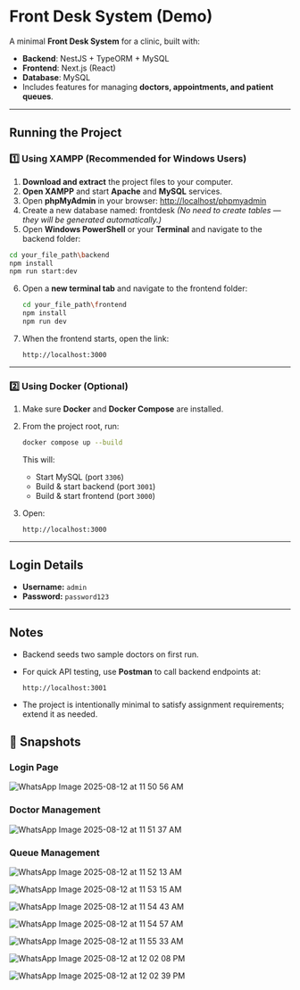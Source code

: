 # Front Desk System (Demo)

A minimal **Front Desk System** for a clinic, built with:
- **Backend**: NestJS + TypeORM + MySQL
- **Frontend**: Next.js (React)
- **Database**: MySQL
- Includes features for managing **doctors, appointments, and patient queues**.

---

## Running the Project

### 1️⃣ Using XAMPP (Recommended for Windows Users)

1. **Download and extract** the project files to your computer.
2. **Open XAMPP** and start **Apache** and **MySQL** services.
3. Open **phpMyAdmin** in your browser:  [http://localhost/phpmyadmin](http://localhost/phpmyadmin)
4. Create a new database named: frontdesk
*(No need to create tables — they will be generated automatically.)*
5. Open **Windows PowerShell** or your **Terminal** and navigate to the backend folder:
```bash
cd your_file_path\backend
npm install
npm run start:dev
````

6. Open a **new terminal tab** and navigate to the frontend folder:

   ```bash
   cd your_file_path\frontend
   npm install
   npm run dev
   ```
7. When the frontend starts, open the link:

   ```
   http://localhost:3000
   ```

---

### 2️⃣ Using Docker (Optional)

1. Make sure **Docker** and **Docker Compose** are installed.
2. From the project root, run:

   ```bash
   docker compose up --build
   ```

   This will:

   * Start MySQL (port `3306`)
   * Build & start backend (port `3001`)
   * Build & start frontend (port `3000`)
3. Open:

   ```
   http://localhost:3000
   ```

---

## Login Details

* **Username:** `admin`
* **Password:** `password123`

---

## Notes

* Backend seeds two sample doctors on first run.
* For quick API testing, use **Postman** to call backend endpoints at:

  ```
  http://localhost:3001
  ```
* The project is intentionally minimal to satisfy assignment requirements; extend it as needed.

## 📸 Snapshots

### Login Page
![WhatsApp Image 2025-08-12 at 11 50 56 AM](https://github.com/user-attachments/assets/8485cd44-9e02-44e8-ad06-cef432b059a0)

### Doctor Management
![WhatsApp Image 2025-08-12 at 11 51 37 AM](https://github.com/user-attachments/assets/663aab0b-cb16-457e-a7b2-3c3aeb2ffc6c)

### Queue Management
![WhatsApp Image 2025-08-12 at 11 52 13 AM](https://github.com/user-attachments/assets/4d23368f-a3ba-43ba-8d1d-65277090e243)

![WhatsApp Image 2025-08-12 at 11 53 15 AM](https://github.com/user-attachments/assets/9d65ea91-02cf-494c-8603-1f85ea60b587)

![WhatsApp Image 2025-08-12 at 11 54 43 AM](https://github.com/user-attachments/assets/547bb3a3-f67b-4651-925a-0478e778d9e0)

![WhatsApp Image 2025-08-12 at 11 54 57 AM](https://github.com/user-attachments/assets/fb984d0a-9c08-4cd1-9bb0-14c6e55fed29)

![WhatsApp Image 2025-08-12 at 11 55 33 AM](https://github.com/user-attachments/assets/e271d88b-1aaf-4bed-a1f4-d1a79cf3be98)

![WhatsApp Image 2025-08-12 at 12 02 08 PM](https://github.com/user-attachments/assets/dc9128bc-063d-49ea-9f06-499c80ef544b)

![WhatsApp Image 2025-08-12 at 12 02 39 PM](https://github.com/user-attachments/assets/00f469b1-d228-47ed-9f65-1797ad10a5d0)


